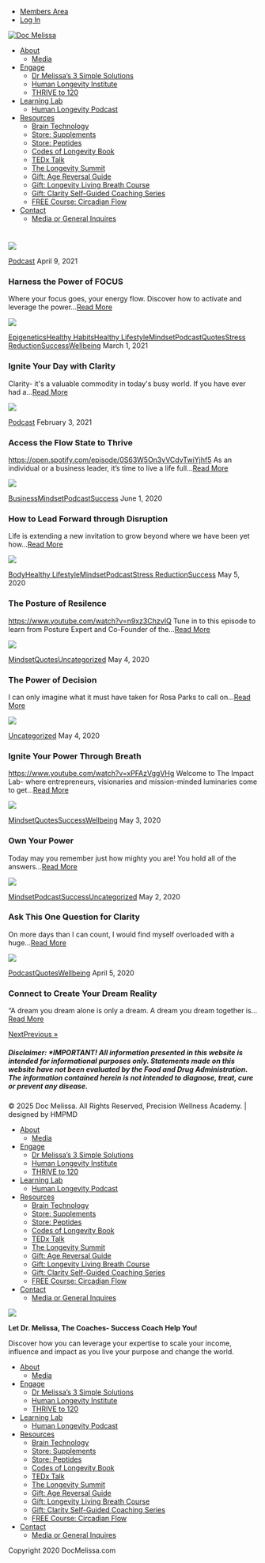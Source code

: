


* [Members Area](https://docmelissa.com/members/)
* [Log In](https://docmelissa.com/login/)




[![Doc Melissa](https://docmelissa.com/wp-content/uploads/2020/12/Dr-M-Logo.png)](https://docmelissa.com)

  


* [About](https://docmelissa.com/about-dr-melissa-petersen/)
  + [Media](https://docmelissa.com/dr-melissa-petersen-in-the-media/)
* [Engage](https://docmelissa.com/work-with-me/)
  + [Dr Melissa’s 3 Simple Solutions](https://docmelissa.com/solutions/)
  + [Human Longevity Institute](https://humanlongevityinstitute.com/)
  + [THRIVE to 120](https://docmelissa.com/thrive/)
* [Learning Lab](https://docmelissa.com/igniting-limitless-podcast-with-dr-melissa-petersen/)
  + [Human Longevity Podcast](https://humanlongevityinstitute.com/podcast/)
* [Resources](https://docmelissa.com/free-resources-from-dr-melissa-petersen/)
  + [Brain Technology](https://docmelissa.com/awakendmind/)
  + [Store: Supplements](https://docmelissa.com/store-supplements/)
  + [Store: Peptides](https://docmelissa.com/store-peptides/)
  + [Codes of Longevity Book](https://codesoflongevity.com/)
  + [TEDx Talk](https://youtu.be/D0CqJemj16k)
  + [The Longevity Summit](http://thelongevitysummit.com/)
  + [Gift: Age Reversal Guide](https://docmelissa.com/age-reversal-guide/)
  + [Gift: Longevity Living Breath Course](https://docmelissa.com/Longevity-Living-Breath-Course/)
  + [Gift: Clarity Self-Guided Coaching Series](https://docmelissa.com/clarity-self-guided-coaching-series/)
  + [FREE Course: Circadian Flow](https://docmelissa.com/flow-early-bird/)
* [Contact](https://docmelissa.com/apply-to-work-with-dr-melissa-petersen/)
  + [Media or General Inquires](https://docmelissa.com/contact-dr-melissa-petersen/)








 

# 








 
[![](https://docmelissa.com/wp-content/uploads/2021/04/Longevity-Interview-Art-600x403.jpg)](https://docmelissa.com/harness-the-power-of-focus/)

[Podcast](https://docmelissa.com/category/podcast/)
April 9, 2021
### Harness the Power of FOCUS


Where your focus goes, your energy flow. Discover how to activate and leverage the power…[Read More](https://docmelissa.com/harness-the-power-of-focus/)





[![](https://docmelissa.com/wp-content/uploads/2021/03/You-tube-social-images-600x403.png)](https://docmelissa.com/ignite-your-day-with-clarity/)

[Epigenetics](https://docmelissa.com/category/epigenetics/)[Healthy Habits](https://docmelissa.com/category/healthy-habits/)[Healthy Lifestyle](https://docmelissa.com/category/healthy-lifestyle/)[Mindset](https://docmelissa.com/category/mindset/)[Podcast](https://docmelissa.com/category/podcast/)[Quotes](https://docmelissa.com/category/quotes/)[Stress Reduction](https://docmelissa.com/category/stress-reduction/)[Success](https://docmelissa.com/category/success/)[Wellbeing](https://docmelissa.com/category/wellbeing/)
March 1, 2021
### Ignite Your Day with Clarity


Clarity- it's a valuable commodity in today's busy world. If you have ever had a…[Read More](https://docmelissa.com/ignite-your-day-with-clarity/)





[![](https://docmelissa.com/wp-content/uploads/2021/03/Podcast-Change-Cultivators-600x403.jpg)](https://docmelissa.com/get-into-the-flow/)

[Podcast](https://docmelissa.com/category/podcast/)
February 3, 2021
### Access the Flow State to Thrive


https://open.spotify.com/episode/0S63W5On3vVCdvTwiYjhf5 As an individual or a business leader, it’s time to live a life full…[Read More](https://docmelissa.com/get-into-the-flow/)





[![](https://docmelissa.com/wp-content/uploads/2020/06/the-impact-lab-podcast-10-600x403.png)](https://docmelissa.com/how-to-lead-forward-through-disruption/)

[Business](https://docmelissa.com/category/business/)[Mindset](https://docmelissa.com/category/mindset/)[Podcast](https://docmelissa.com/category/podcast/)[Success](https://docmelissa.com/category/success/)
June 1, 2020
### How to Lead Forward through Disruption


Life is extending a new invitation to grow beyond where we have been yet how…[Read More](https://docmelissa.com/how-to-lead-forward-through-disruption/)





[![](https://docmelissa.com/wp-content/uploads/2020/05/the-impact-lab-podcast-7-600x403.png)](https://docmelissa.com/the-posture-of-resilence/)

[Body](https://docmelissa.com/category/body/)[Healthy Lifestyle](https://docmelissa.com/category/healthy-lifestyle/)[Mindset](https://docmelissa.com/category/mindset/)[Podcast](https://docmelissa.com/category/podcast/)[Stress Reduction](https://docmelissa.com/category/stress-reduction/)[Success](https://docmelissa.com/category/success/)
May 5, 2020
### The Posture of Resilence


https://www.youtube.com/watch?v=n9xz3ChzvIQ Tune in to this episode to learn from Posture Expert and Co-Founder of the…[Read More](https://docmelissa.com/the-posture-of-resilence/)





[![](https://docmelissa.com/wp-content/uploads/2020/05/the-impact-lab-podcast-8-600x403.png)](https://docmelissa.com/the-power-of-decision/)

[Mindset](https://docmelissa.com/category/mindset/)[Quotes](https://docmelissa.com/category/quotes/)[Uncategorized](https://docmelissa.com/category/uncategorized/)
May 4, 2020
### The Power of Decision


I can only imagine what it must have taken for Rosa Parks to call on…[Read More](https://docmelissa.com/the-power-of-decision/)





[![](https://docmelissa.com/wp-content/uploads/2020/05/the-impact-lab-podcast-5-600x403.png)](https://docmelissa.com/ignite-your-power-through-breath/)

[Uncategorized](https://docmelissa.com/category/uncategorized/)
May 4, 2020
### Ignite Your Power Through Breath


https://www.youtube.com/watch?v=xPFAzVggVHg Welcome to The Impact Lab- where entrepreneurs, visionaries and mission-minded luminaries come to get…[Read More](https://docmelissa.com/ignite-your-power-through-breath/)





[![](https://docmelissa.com/wp-content/uploads/2020/05/the-impact-lab-podcast-6-600x403.png)](https://docmelissa.com/own-your-power/)

[Mindset](https://docmelissa.com/category/mindset/)[Quotes](https://docmelissa.com/category/quotes/)[Success](https://docmelissa.com/category/success/)[Wellbeing](https://docmelissa.com/category/wellbeing/)
May 3, 2020
### Own Your Power


Today may you remember just how mighty you are! You hold all of the answers…[Read More](https://docmelissa.com/own-your-power/)





[![](https://docmelissa.com/wp-content/uploads/2020/05/the-impact-lab-podcast-3-600x403.png)](https://docmelissa.com/ask-this-one-question-for-clarity/)

[Mindset](https://docmelissa.com/category/mindset/)[Podcast](https://docmelissa.com/category/podcast/)[Success](https://docmelissa.com/category/success/)[Uncategorized](https://docmelissa.com/category/uncategorized/)
May 2, 2020
### Ask This One Question for Clarity


On more days than I can count, I would find myself overloaded with a huge…[Read More](https://docmelissa.com/ask-this-one-question-for-clarity/)





[![](https://docmelissa.com/wp-content/uploads/2020/04/“A-dream-you-dream-alone-is-only-a-dream.-A-dream-you-dream-together-is-reality.”-―-John-Lennon-600x403.png)](https://docmelissa.com/connect-to-create-your-dream-reality/)

[Podcast](https://docmelissa.com/category/podcast/)[Quotes](https://docmelissa.com/category/quotes/)[Wellbeing](https://docmelissa.com/category/wellbeing/)
April 5, 2020
### Connect to Create Your Dream Reality


“A dream you dream alone is only a dream. A dream you dream together is…[Read More](https://docmelissa.com/connect-to-create-your-dream-reality/)






[NextPrevious »](https://docmelissa.com/tag/success/page/2/)





 
##### Disclaimer: \*IMPORTANT! All information presented in this website is intended for informational purposes only. Statements made on this website have not been evaluated by the Food and Drug Administration. The information contained herein is not intended to diagnose, treat, cure or prevent any disease.


 



© 2025 Doc Melissa. All Rights Reserved, Precision Wellness Academy. | designed by HMPMD






* [About](https://docmelissa.com/about-dr-melissa-petersen/)
  + [Media](https://docmelissa.com/dr-melissa-petersen-in-the-media/)
* [Engage](https://docmelissa.com/work-with-me/)
  + [Dr Melissa’s 3 Simple Solutions](https://docmelissa.com/solutions/)
  + [Human Longevity Institute](https://humanlongevityinstitute.com/)
  + [THRIVE to 120](https://docmelissa.com/thrive/)
* [Learning Lab](https://docmelissa.com/igniting-limitless-podcast-with-dr-melissa-petersen/)
  + [Human Longevity Podcast](https://humanlongevityinstitute.com/podcast/)
* [Resources](https://docmelissa.com/free-resources-from-dr-melissa-petersen/)
  + [Brain Technology](https://docmelissa.com/awakendmind/)
  + [Store: Supplements](https://docmelissa.com/store-supplements/)
  + [Store: Peptides](https://docmelissa.com/store-peptides/)
  + [Codes of Longevity Book](https://codesoflongevity.com/)
  + [TEDx Talk](https://youtu.be/D0CqJemj16k)
  + [The Longevity Summit](http://thelongevitysummit.com/)
  + [Gift: Age Reversal Guide](https://docmelissa.com/age-reversal-guide/)
  + [Gift: Longevity Living Breath Course](https://docmelissa.com/Longevity-Living-Breath-Course/)
  + [Gift: Clarity Self-Guided Coaching Series](https://docmelissa.com/clarity-self-guided-coaching-series/)
  + [FREE Course: Circadian Flow](https://docmelissa.com/flow-early-bird/)
* [Contact](https://docmelissa.com/apply-to-work-with-dr-melissa-petersen/)
  + [Media or General Inquires](https://docmelissa.com/contact-dr-melissa-petersen/)


![](https://docmelissa.com/wp-content/uploads/2020/02/Top-Womens-Success-Coach-300x122.jpg) 

**Let Dr. Melissa, The Coaches- Success Coach Help You!**

Discover how you can leverage your expertise to scale your income, influence and impact as you live your purpose and change the world.


* [About](https://docmelissa.com/about-dr-melissa-petersen/)
  + [Media](https://docmelissa.com/dr-melissa-petersen-in-the-media/)
* [Engage](https://docmelissa.com/work-with-me/)
  + [Dr Melissa’s 3 Simple Solutions](https://docmelissa.com/solutions/)
  + [Human Longevity Institute](https://humanlongevityinstitute.com/)
  + [THRIVE to 120](https://docmelissa.com/thrive/)
* [Learning Lab](https://docmelissa.com/igniting-limitless-podcast-with-dr-melissa-petersen/)
  + [Human Longevity Podcast](https://humanlongevityinstitute.com/podcast/)
* [Resources](https://docmelissa.com/free-resources-from-dr-melissa-petersen/)
  + [Brain Technology](https://docmelissa.com/awakendmind/)
  + [Store: Supplements](https://docmelissa.com/store-supplements/)
  + [Store: Peptides](https://docmelissa.com/store-peptides/)
  + [Codes of Longevity Book](https://codesoflongevity.com/)
  + [TEDx Talk](https://youtu.be/D0CqJemj16k)
  + [The Longevity Summit](http://thelongevitysummit.com/)
  + [Gift: Age Reversal Guide](https://docmelissa.com/age-reversal-guide/)
  + [Gift: Longevity Living Breath Course](https://docmelissa.com/Longevity-Living-Breath-Course/)
  + [Gift: Clarity Self-Guided Coaching Series](https://docmelissa.com/clarity-self-guided-coaching-series/)
  + [FREE Course: Circadian Flow](https://docmelissa.com/flow-early-bird/)
* [Contact](https://docmelissa.com/apply-to-work-with-dr-melissa-petersen/)
  + [Media or General Inquires](https://docmelissa.com/contact-dr-melissa-petersen/)



Copyright 2020 DocMelissa.com



 














































